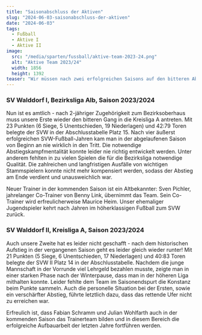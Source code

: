 ```yaml
---
title: "Saisonabschluss der Aktiven"
slug: "2024-06-03-saisonabschluss-der-aktiven"
date: "2024-06-03"
tags:
  - Fußball
  - Aktive I
  - Aktive II
image:
  src: "/media/sparten/fussball/aktive-team-2023-24.png"
  alt: "Aktive Team 2023/24"
  width: 1856
  height: 1392
teaser: "Wir müssen nach zwei erfolgreichen Saisons auf den bitteren Abstieg beider Mannschaften der Aktiven zum Ende der Saison 2024/2025 blicken."
---
```

### SV Walddorf I, Bezirksliga Alb, Saison 2023/2024

Nun ist es amtlich - nach 2-jähriger Zugehörigkeit zum Bezirksoberhaus muss unsere Erste wieder den bitteren Gang in die Kreisliga A antreten. Mit 23 Punkten (6 Siege, 5 Unentschieden, 19 Niederlagen) und 42:79 Toren belegte der SVW in der Abschlusstabelle Platz 15. Nach vier äußerst erfolgreichen SVW-Fußball-Jahren kam man in der abgelaufenen Saison von Beginn an nie wirklich in den Tritt. Die notwendige Abstiegskampfmentalität konnte leider nie richtig entwickelt werden. Unter anderem fehlten in zu vielen Spielen die für die Bezirksliga notwendige Qualität. Die zahlreichen und langfristigen Ausfälle von wichtigen Stammspielern konnte nicht mehr kompensiert werden, sodass der Abstieg am Ende verdient und unausweichlich war.

Neuer Trainer in der kommenden Saison ist ein Altbekannter: Sven Pichler, jahrelanger Co-Trainer von Benny Link, übernimmt das Team. Sein Co-Trainer wird erfreulicherweise Maurice Heim. Unser ehemaliger Jugendspieler kehrt nach Jahren im höherklassigen Fußball zum SVW zurück.

### SV Walddorf II, Kreisliga A, Saison 2023/2024

Auch unsere Zweite hat es leider nicht geschafft - nach dem historischen Aufstieg in der vergangenen Saison geht es leider gleich wieder runter! Mit 21 Punkten (5 Siege, 6 Unentschieden, 17 Niederlagen) und 40:83 Toren belegte der SVW II Platz 14 in der Abschlusstabelle. Nachdem die junge Mannschaft in der Vorrunde viel Lehrgeld bezahlen musste, zeigte man in einer starken Phase nach der Winterpause, dass man in der höheren Liga mithalten konnte. Leider fehlte dem Team im Saisonendspurt die Konstanz beim Punkte sammeln. Auch die personelle Situation bei der Ersten, sowie ein verschärfter Abstieg, führte letztlich dazu, dass das rettende Ufer nicht zu erreichen war.

Erfreulich ist, dass Fabian Schramm und Julian Wohlfarth auch in der kommenden Saison das Trainerteam bilden und in diesem Bereich die erfolgreiche Aufbauarbeit der letzten Jahre fortführen werden.
